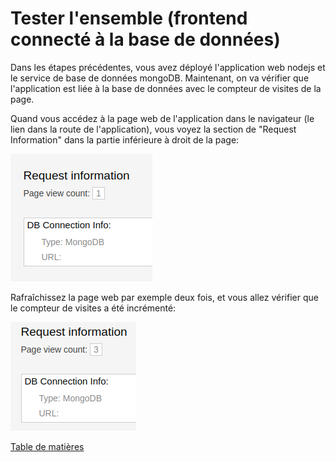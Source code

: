 # Tester l'ensemble (frontend connecté à la base de données)

Dans les étapes précédentes, vous avez déployé l'application web nodejs et le service de base de données mongoDB.
Maintenant, on va vérifier que l'application est liée à la base de données avec le compteur de visites de la page.

Quand vous accédez à la page web de l'application dans le navigateur (le lien dans la route de l'application), vous voyez la section de "Request Information" dans la partie inférieure à droit de la page:

![ocp-nodejs-ui-avec-bd](images/ocp-deployed-nodejs-ui-page-view-count-with-db-cropped.png)

Rafraîchissez la page web par exemple deux fois, et vous allez vérifier que le compteur de visites a été incrémenté:

![ocp-nodejs-ui-avec-bd-visited](images/ocp-deployed-nodejs-ui-page-view-count-with-db-revisited-cropped.png)

[Table de matières](README.md)